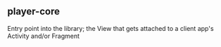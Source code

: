 ## player-core

Entry point into the library; the View that gets attached to a client app's Activity and/or Fragment